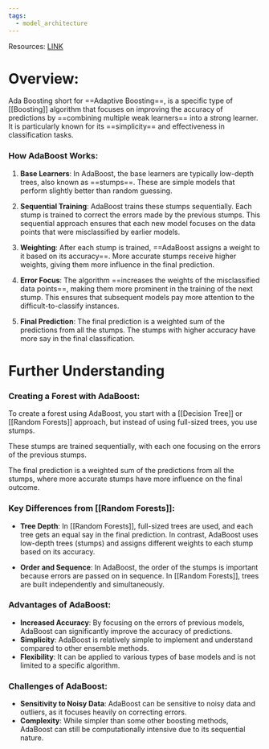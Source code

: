 ```yaml
---
tags:
  - model_architecture
---
```

Resources:
[LINK](https://www.youtube.com/watch?v=LsK-xG1cLYA)
# Overview:

Ada Boosting short for ==Adaptive Boosting==, is a specific type of [[Boosting]] algorithm that focuses on improving the accuracy of predictions by ==combining multiple weak learners== into a strong learner. It is particularly known for its ==simplicity== and effectiveness in classification tasks.

### How AdaBoost Works:

1. **Base Learners**: In AdaBoost, the base learners are typically low-depth trees, also known as ==stumps==. These are simple models that perform slightly better than random guessing.

2. **Sequential Training**: AdaBoost trains these stumps sequentially. Each stump is trained to correct the errors made by the previous stumps. This sequential approach ensures that each new model focuses on the data points that were misclassified by earlier models.

3. **Weighting**: After each stump is trained, ==AdaBoost assigns a weight to it based on its accuracy==. More accurate stumps receive higher weights, giving them more influence in the final prediction.

4. **Error Focus**: The algorithm ==increases the weights of the misclassified data points==, making them more prominent in the training of the next stump. This ensures that subsequent models pay more attention to the difficult-to-classify instances.

5. **Final Prediction**: The final prediction is a weighted sum of the predictions from all the stumps. The stumps with higher accuracy have more say in the final classification.

# Further Understanding

### Creating a Forest with AdaBoost:

To create a forest using AdaBoost, you start with a [[Decision Tree]] or [[Random Forests]] approach, but instead of using full-sized trees, you use stumps. 

These stumps are trained sequentially, with each one focusing on the errors of the previous stumps. 

The final prediction is a weighted sum of the predictions from all the stumps, where more accurate stumps have more influence on the final outcome.

### Key Differences from [[Random Forests]]:

- **Tree Depth**: In [[Random Forests]], full-sized trees are used, and each tree gets an equal say in the final prediction. In contrast, AdaBoost uses low-depth trees (stumps) and assigns different weights to each stump based on its accuracy.

- **Order and Sequence**: In AdaBoost, the order of the stumps is important because errors are passed on in sequence. In [[Random Forests]], trees are built independently and simultaneously.

### Advantages of AdaBoost:

- **Increased Accuracy**: By focusing on the errors of previous models, AdaBoost can significantly improve the accuracy of predictions.
- **Simplicity**: AdaBoost is relatively simple to implement and understand compared to other ensemble methods.
- **Flexibility**: It can be applied to various types of base models and is not limited to a specific algorithm.

### Challenges of AdaBoost:

- **Sensitivity to Noisy Data**: AdaBoost can be sensitive to noisy data and outliers, as it focuses heavily on correcting errors.
- **Complexity**: While simpler than some other boosting methods, AdaBoost can still be computationally intensive due to its sequential nature.